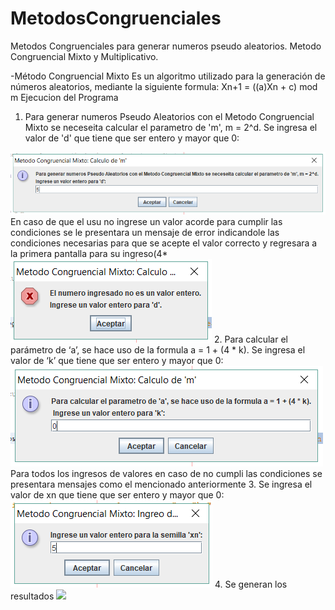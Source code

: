 # MetodosCongruenciales
Metodos Congruenciales para generar numeros pseudo aleatorios. Metodo Congruencial Mixto y Multiplicativo.

-Método Congruencial Mixto
Es un algoritmo utilizado para la generación de números aleatorios, mediante la siguiente formula:
Xn+1 = ((a)Xn + c) mod m
Ejecucion del Programa
1.  Para generar numeros Pseudo Aleatorios con el Metodo Congruencial Mixto se neceseita calcular el parametro de 'm', m = 2^d.
Se ingresa el valor de 'd' que tiene que ser entero y mayor que 0:
<img src="mixto1d.PNG" />
En caso de que el usu no ingrese un valor acorde para cumplir las condiciones se le presentara un mensaje de error indicandole las condiciones necesarias para que se acepte el valor correcto y regresara a la primera pantalla para su ingreso(4*
<img src= "mixto1drest.PNG"/>
2. Para calcular el parámetro de ‘a’, se hace uso de la formula a = 1 + (4 * k).
Se ingresa el valor de ‘k’ que tiene que ser entero y mayor que 0:
<img src="mixto2k.PNG" />
Para todos los ingresos de valores en caso de no cumpli las condiciones se presentara mensajes  como el mencionado anteriormente
3.  Se ingresa el valor  de xn que tiene que ser entero y mayor que 0:
<img src="mixto3xn.PNG"/>
4.  Se generan los resultados
<img src="mixto4ryc.PNG"/>
